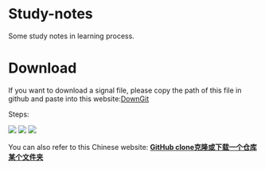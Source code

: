 # Study-notes
Some study notes in learning process. 



# Download

If you want to download a signal file, please copy the path of this file in github and paste into this website:[DownGit](https://www.itsvse.com/downgit/#/home?url=)

Steps:

<img src="https://pics-1301774945.cos.ap-chengdu.myqcloud.com/20200415201825.png"/>

<img src="https://pics-1301774945.cos.ap-chengdu.myqcloud.com/20200415202058.png"/>

<img src="https://pics-1301774945.cos.ap-chengdu.myqcloud.com/20200415202351.png"/>

You can also refer to this Chinese website: [**GitHub clone克隆或下载一个仓库某个文件夹**](https://www.itsvse.com/thread-7086-1-1.html)

